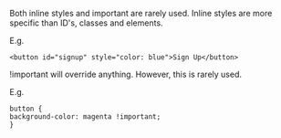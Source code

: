 Both inline styles and important are rarely used.
Inline styles are more specific than ID's, classes and elements. 

E.g. 

```
<button id="signup" style="color: blue">Sign Up</button>
```


!important will override anything. However, this is rarely used. 

E.g.

```
button {
background-color: magenta !important;
}
```
